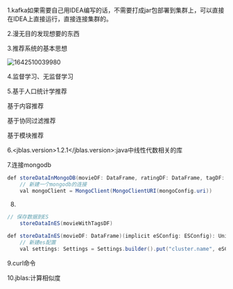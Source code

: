 1.kafka如果需要自己用IDEA编写的话，不需要打成jar包部署到集群上，可以直接在IDEA上直接运行，直接连接集群的。

2.漫无目的发现想要的东西

3.推荐系统的基本思想

![1642510039980](C:\Users\SHENHAI\AppData\Local\Temp\1642510039980.png)

4.监督学习、无监督学习

5.基于人口统计学推荐

基于内容推荐

基于协同过滤推荐

基于模块推荐

6.<jblas.version>1.2.1</jblas.version>:java中线性代数相关的库

7.连接mongodb

```java
def storeDataInMongoDB(movieDF: DataFrame, ratingDF: DataFrame, tagDF: DataFrame)(implicit mongoConfig: MongoConfig): Unit ={
    // 新建一个mongodb的连接
    val mongoClient = MongoClient(MongoClientURI(mongoConfig.uri))
```

8.

```java
// 保存数据到ES
    storeDataInES(movieWithTagsDF)
        
def storeDataInES(movieDF: DataFrame)(implicit eSConfig: ESConfig): Unit ={
    // 新建es配置
    val settings: Settings = Settings.builder().put("cluster.name", eSConfig.clustername).build()

```

9.curl命令

10.jblas:计算相似度

